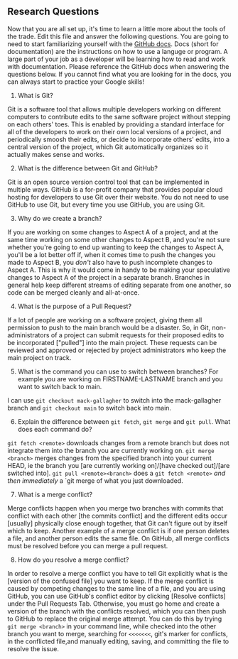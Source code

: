 ## Research Questions 

Now that you are all set up, it's time to learn a little more about the tools of the trade. Edit this file and answer the following questions. You are going to need to start familiarizing yourself with the [GitHub docs](https://docs.github.com/en). Docs (short for documentation) are the instructions on how to use a languge or program. A large part of your job as a developer will be learning how to read and work with documentation. Please reference the GitHub docs when answering the questions below. If you cannot find what you are looking for in the docs, you can always start to practice your Google skills!

1. What is Git?

  Git is a software tool that allows multiple developers working on different computers to contribute edits to the same software project without stepping on each others' toes. This is enabled by providing a standard interface for all of the developers to work on their own local versions of a project, and periodically smoosh their edits, or decide to incorporate others' edits, into a central version of the project, which Git automatically organizes so it actually makes sense and works.

2. What is the difference between Git and GitHub?

  Git is an open source version control tool that can be implemented in multiple ways. GitHub is a for-profit company that provides popular cloud hosting for developers to use Git over their website. You do not need to use GitHub to use Git, but every time you use GitHub, you are using Git.

3. Why do we create a branch?

  If you are working on some changes to Aspect A of a project, and at the same time working on some other changes to Aspect B, and you're not sure whether you're going to end up wanting to keep the changes to Aspect A, you'll be a lot better off if, when it comes time to push the changes you made to Aspect B, you *don't* also have to push incomplete changes to Aspect A. This is why it would come in handy to be making your speculative changes to Aspect A of the project in a separate branch. Branches in general help keep different streams of editing separate from one another, so code can be merged cleanly and all-at-once.

4. What is the purpose of a Pull Request?

  If a lot of people are working on a software project, giving them all permission to push to the main branch would be a disaster. So, in Git, non-administrators of a project can submit requests for their proposed edits to be incorporated ["pulled"] into the main project. These requests can be reviewed and approved or rejected by project administrators who keep the main project on track.

5. What is the command you can use to switch between branches? For example you are working on FIRSTNAME-LASTNAME branch and you want to switch back to main.

  I can use `git checkout mack-gallagher` to switch into the mack-gallagher branch and `git checkout main` to switch back into main.
  
6. Explain the difference between `git fetch`, `git merge` and `git pull`. What does each command do?

  `git fetch <remote>` downloads changes from a remote branch but does not integrate them into the branch you are currently working on. `git merge <branch>` merges changes from the specified branch into your current HEAD, ie the branch you [are currently working on]/[have checked out]/[are switched into]. `git pull <remote><branch>` does a `git fetch <remote>` *and then immediately* a `git merge <branch> of what you just downloaded.
  
7. What is a merge conflict?

  Merge conflicts happen when you merge two branches with commits that conflict with each other [the commits conflict] and the different edits occur [usually] physically close enough together, that Git can't figure out by itself which to keep. Another example of a merge conflict is if one person deletes a file, and another person edits the same file. On GitHub, all merge conflicts must be resolved before you can merge a pull request.
  
8. How do you resolve a merge conflict?

  In order to resolve a merge conflict you have to tell Git explicitly what is the [version of the confused file] you want to keep. If the merge conflict is caused by competing changes to the same line of a file, and you are using GitHub, you can use GitHub's conflict editor by clicking [Resolve conflicts] under the Pull Requests Tab. Otherwise, you must go home and create a version of the branch with the conflicts resolved, which you can then push to GitHub to replace the original merge attempt. You can do this by trying `git merge <branch>` in your command line, while checked into the other branch you want to merge, searching for `<<<<<<<`, git's marker for conflicts, in the conflicted file,and manually editing, saving, and committing the file to resolve the issue.
